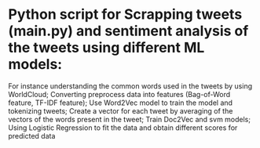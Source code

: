 # Python script for Scrapping tweets (main.py) and sentiment analysis of the tweets using different ML models:
For instance understanding the common words used in the tweets by using WorldCloud;
Converting preprocess data into features (Bag-of-Word feature, TF-IDF feature);
Use Word2Vec model to train the model and tokenizing tweets;
Create a vector for each tweet by averaging of the vectors of the words present in the tweet;
Train Doc2Vec and svm models;
Using Logistic Regression to fit the data and obtain different scores for predicted data

